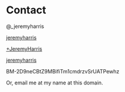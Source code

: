 # Contact

<i class="fa fa-twitter"></i> @_jeremyharris

<i class="fa fa-github"></i> [jeremyharris](https://github.com/jeremyharris)

<i class="fa fa-google-plus"></i> [+JeremyHarris](http://plus.google.com/107538228060849882635)

<i class="fa fa-stack-overflow"></i> [jeremyharris](http://stackoverflow.com/users/724063/jeremyharris)

BM-2D9neCBtZ9MBifiTm1cmdrzvSrUATPewhz

Or, email me at my name at this domain.